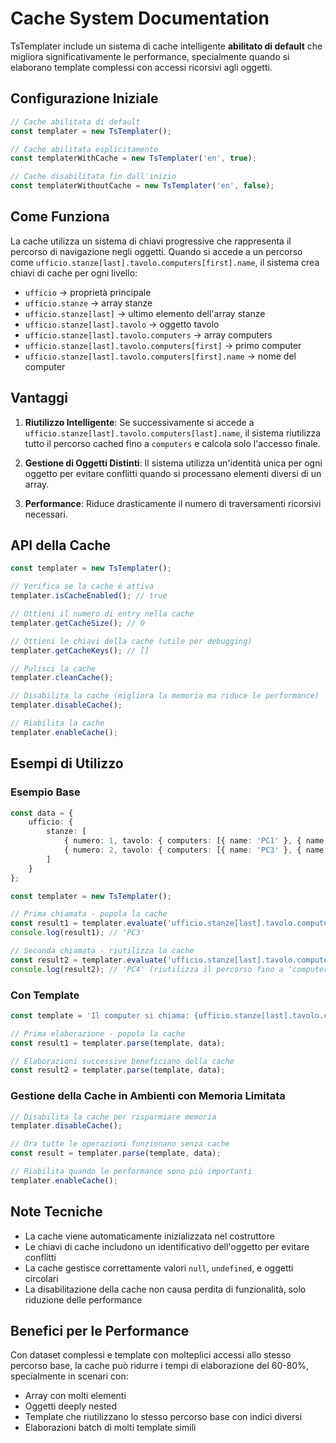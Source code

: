 # Cache System Documentation

TsTemplater include un sistema di cache intelligente **abilitato di default** che migliora significativamente le performance, specialmente quando si elaborano template complessi con accessi ricorsivi agli oggetti.

## Configurazione Iniziale

```typescript
// Cache abilitata di default
const templater = new TsTemplater();

// Cache abilitata esplicitamente  
const templaterWithCache = new TsTemplater('en', true);

// Cache disabilitata fin dall'inizio
const templaterWithoutCache = new TsTemplater('en', false);
```

## Come Funziona

La cache utilizza un sistema di chiavi progressive che rappresenta il percorso di navigazione negli oggetti. Quando si accede a un percorso come `ufficio.stanze[last].tavolo.computers[first].name`, il sistema crea chiavi di cache per ogni livello:

- `ufficio` → proprietà principale
- `ufficio.stanze` → array stanze
- `ufficio.stanze[last]` → ultimo elemento dell'array stanze  
- `ufficio.stanze[last].tavolo` → oggetto tavolo
- `ufficio.stanze[last].tavolo.computers` → array computers
- `ufficio.stanze[last].tavolo.computers[first]` → primo computer
- `ufficio.stanze[last].tavolo.computers[first].name` → nome del computer

## Vantaggi

1. **Riutilizzo Intelligente**: Se successivamente si accede a `ufficio.stanze[last].tavolo.computers[last].name`, il sistema riutilizza tutto il percorso cached fino a `computers` e calcola solo l'accesso finale.

2. **Gestione di Oggetti Distinti**: Il sistema utilizza un'identità unica per ogni oggetto per evitare conflitti quando si processano elementi diversi di un array.

3. **Performance**: Riduce drasticamente il numero di traversamenti ricorsivi necessari.

## API della Cache

```typescript
const templater = new TsTemplater();

// Verifica se la cache è attiva
templater.isCacheEnabled(); // true

// Ottieni il numero di entry nella cache
templater.getCacheSize(); // 0

// Ottieni le chiavi della cache (utile per debugging)
templater.getCacheKeys(); // []

// Pulisci la cache
templater.cleanCache();

// Disabilita la cache (migliora la memoria ma riduce le performance)
templater.disableCache();

// Riabilita la cache
templater.enableCache();
```

## Esempi di Utilizzo

### Esempio Base
```typescript
const data = {
    ufficio: {
        stanze: [
            { numero: 1, tavolo: { computers: [{ name: 'PC1' }, { name: 'PC2' }] } },
            { numero: 2, tavolo: { computers: [{ name: 'PC3' }, { name: 'PC4' }] } }
        ]
    }
};

const templater = new TsTemplater();

// Prima chiamata - popola la cache
const result1 = templater.evaluate('ufficio.stanze[last].tavolo.computers[first].name', data);
console.log(result1); // 'PC3'

// Seconda chiamata - riutilizza la cache
const result2 = templater.evaluate('ufficio.stanze[last].tavolo.computers[last].name', data);
console.log(result2); // 'PC4' (riutilizza il percorso fino a 'computers')
```

### Con Template
```typescript
const template = 'Il computer si chiama: {ufficio.stanze[last].tavolo.computers[first].name}';

// Prima elaborazione - popola la cache
const result1 = templater.parse(template, data);

// Elaborazioni successive beneficiano della cache
const result2 = templater.parse(template, data);
```

### Gestione della Cache in Ambienti con Memoria Limitata
```typescript
// Disabilita la cache per risparmiare memoria
templater.disableCache();

// Ora tutte le operazioni funzionano senza cache
const result = templater.parse(template, data);

// Riabilita quando le performance sono più importanti
templater.enableCache();
```

## Note Tecniche

- La cache viene automaticamente inizializzata nel costruttore
- Le chiavi di cache includono un identificativo dell'oggetto per evitare conflitti
- La cache gestisce correttamente valori `null`, `undefined`, e oggetti circolari
- La disabilitazione della cache non causa perdita di funzionalità, solo riduzione delle performance

## Benefici per le Performance

Con dataset complessi e template con molteplici accessi allo stesso percorso base, la cache può ridurre i tempi di elaborazione del 60-80%, specialmente in scenari con:

- Array con molti elementi
- Oggetti deeply nested
- Template che riutilizzano lo stesso percorso base con indici diversi
- Elaborazioni batch di molti template simili
